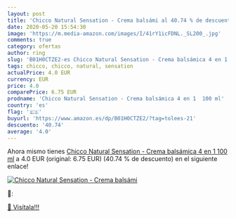 ```yaml
---
layout: post
title: 'Chicco Natural Sensation - Crema balsámi al 40.74 % de descuento'
date: 2020-05-20 15:54:30
image: 'https://m.media-amazon.com/images/I/41rY1icFDNL._SL200_.jpg'
comments: true
category: ofertas
author: ring
slug: 'B01H0CTZE2-es Chicco Natural Sensation - Crema balsámica 4 en 1 100 ml'
tags: chicco, chicco, natural, sensation
actualPrice: 4.0 EUR
currency: EUR
price: 4.0
comparePrice: 6.75 EUR
prodname: 'Chicco Natural Sensation - Crema balsámica 4 en 1  100 ml'
country: 'es'
flag: '🇪🇸'
buyurl: 'https://www.amazon.es/dp/B01H0CTZE2/?tag=tolees-21'
descuento: '40.74'
average: '4.0'
---
```


Ahora mismo tienes [Chicco Natural Sensation - Crema balsámica 4 en 1  100 ml](https://www.amazon.es/dp/B01H0CTZE2/?tag=tolees-21) a 4.0 EUR (original: 6.75 EUR) (40.74 %  de descuento) en el siguiente enlace!

[![Chicco Natural Sensation - Crema balsámi](https://m.media-amazon.com/images/I/41rY1icFDNL._SL200_.jpg)](https://www.amazon.es/dp/B01H0CTZE2/?tag=tolees-21)

🔎:


[🛒 Visítala!!!](https://www.amazon.es/dp/B01H0CTZE2/?tag=tolees-21)
